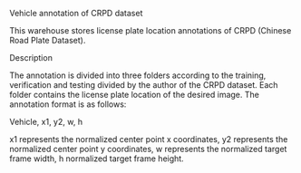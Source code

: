 Vehicle annotation of CRPD dataset

This warehouse stores license plate location annotations of CRPD (Chinese Road Plate Dataset). 

Description

The annotation is divided into three folders according to the training, verification and testing divided by the author of the CRPD dataset. Each folder contains the license plate location of the desired image. The annotation format is as follows: 

Vehicle, x1, y2, w, h 

x1 represents the normalized center point x coordinates, y2 represents the normalized center point y coordinates, w represents the normalized target frame width, h normalized target frame height.
